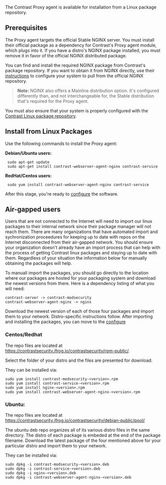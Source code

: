 <!--
title: "Install the Contrast Proxy Agent"
description: "Installation instructions for the Contrast Proxy agent"
tags: "installation agent proxy nginx linux package source"
-->

The Contrast Proxy agent is available for installation from a Linux package repository. 

## Prerequisites

The Proxy agent targets the official Stable NGINX server. You must install their official package as a dependency for Contrast's Proxy agent module, which plugs into it. If you have a distro's NGINX package installed, you must remove it in favor of the official NGINX distributed package.

You can find and install the required NGINX package from Contrast's package repository. If you want to obtain it from NGINX directly, use their [instructions](http://nginx.org/en/linux_packages.html) to configure your system to pull from the official NGINX repository. 

> **Note:** NGINX also offers a Mainline distribution option. It's configured differently than, and not interchangeable for, the Stable distribution that's required for the Proxy agent. 

You must also ensure that your system is properly configured with the [Contrast Linux package repository](installation-setup.html#linux).

## Install from Linux Packages

Use the following commands to install the Proxy agent: 

**Debian/Ubuntu users:**

```
 sudo apt-get update
 sudo apt-get install contrast-webserver-agent-nginx contrast-service
```

**RedHat/Centos users:**

```
 sudo yum install contrast-webserver-agent-nginx contrast-service
```

After this stage, you're ready to [configure](installation-proxy.html#proxy-config) the software.

<!-- ## Installation from Source

The Proxy agent is constructed as a module that plugs into NGINX. It can be compiled statically into NGINX or as an NGINX dynamic module. The software and documentation for building from source is available at: https://github.com/Contrast-Security-OSS/nginx-contrast-connector and https://github.com/Contrast-Security-OSS/nginx-contrast-connector/blob/master/BUILD_FROM_SOURCES.md -->

## Air-gapped users

Users that are not connected to the Internet will need to import our linux packages to their internal network since their package manager will not reach them. There are many organizations that have automated import and sychronization proceedures for keeping up to date with repos on the Internet disconnected from their air-gapped network. You should ensure your organization doesn't already have an import process that can help with the process of getting Contrast linux packages and staying up to date with them. Regardless of your situation the information below for manually obtaining the packages will help.

To manuall import the packages, you should go directly to the location where our packages are hosted for your packaging system and download the newest versions from there. Here is a dependency listing of what you will need:

	contrast-server -> contrast-modsecurity
	contrast-webserver-agent-nginx -> nginx

Download the newest version of each of those four packages and import them to your network. Distro-specific instructions follow. After importing and installing the packages, you can move to the [configure](installation-proxy.html#proxy-config)


### Centos/Redhat
	
The repo files are located at
	https://contrastsecurity.jfrog.io/contrastsecurity/rpm-public/.

Select the folder of your distro and the files are presented for download.

They can be installed via:

```
sudo yum install contrast-modsecurity-<version>.rpm
sudo yum isntall contrast-service-<version>.rpm
sudo yum install nginx-<version>.rpm
sudo yum install contrast-webserver-agent-nginx-<version>.rpm
```
 
### Ubuntu:

The repo files are located at 
	https://contrastsecurity.jfrog.io/contrastsecurity/debian-public/pool/

The ubuntu deb repo organizes all of its various distro files in the same directory. The distro of each package is embeded at the end of the package filename. Download the latest package of the four mentioned above for your particular distro and import them to your network.

They can be installed via:

```
sudo dpkg -i contrast-modsecurity-<version>.deb
sudo dpkg -i contrast-service-<version>.deb
sudo dpkg -i nginx-<version>.deb
sudo dpkg -i contrast-webserver-agent-nginx-<version>.deb
```

